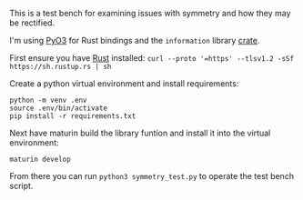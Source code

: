 This is a test bench for examining issues with symmetry and how they may be rectified. 

I'm using [PyO3](https://pyo3.rs/v0.20.3/) for Rust bindings and the `information` library [crate](https://docs.rs/information/latest/information/mutual/fn.mutual_information.html).

First ensure you have [Rust](https://www.rust-lang.org/tools/install) installed:
```curl --proto '=https' --tlsv1.2 -sSf https://sh.rustup.rs | sh```

Create a python virtual environment and install requirements:
```
python -m venv .env
source .env/bin/activate
pip install -r requirements.txt
```

Next have maturin build the library funtion and install it into the virtual environment:
```
maturin develop
```

From there you can run `python3 symmetry_test.py` to operate the test bench script.

